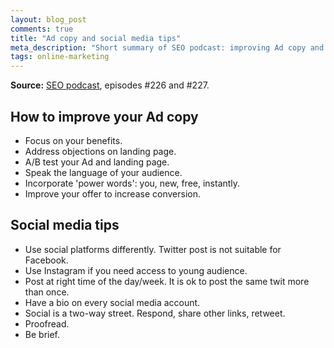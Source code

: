 ```yaml
---
layout: blog_post
comments: true
title: "Ad copy and social media tips"
meta_description: "Short summary of SEO podcast: improving Ad copy and social media tips."
tags: online-marketing
---
```


**Source:** [SEO podcast](http://www.ewebresults.com/seo-podcast/), episodes #226 and #227.

## How to improve your Ad copy

* Focus on your benefits.
* Address objections on landing page.
* A/B test your Ad and landing page.
* Speak the language of your audience.
* Incorporate 'power words': you, new, free, instantly.
* Improve your offer to increase conversion.


## Social media tips

* Use social platforms differently. Twitter post is not suitable for Facebook.
* Use Instagram if you need access to young audience.
* Post at right time of the day/week. It is ok to post the same twit more than once.
* Have a bio on every social media account.
* Social is a two-way street. Respond, share other links, retweet.
* Proofread.
* Be brief.